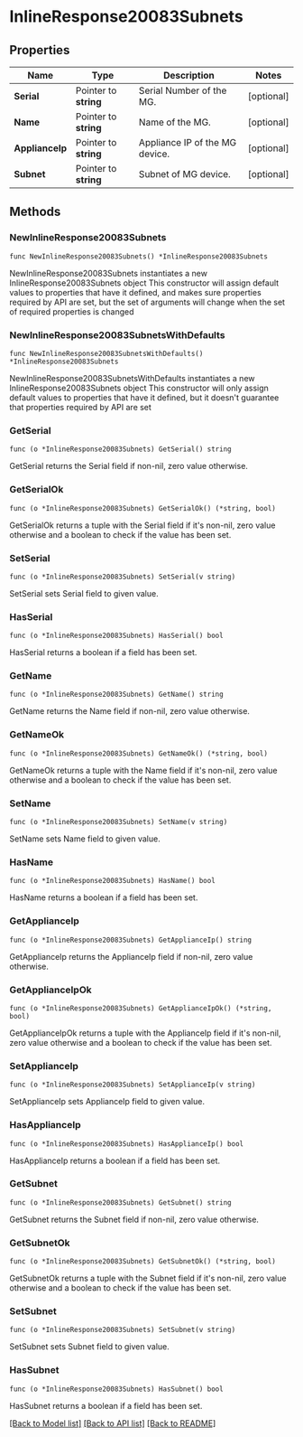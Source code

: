 # InlineResponse20083Subnets

## Properties

Name | Type | Description | Notes
------------ | ------------- | ------------- | -------------
**Serial** | Pointer to **string** | Serial Number of the MG. | [optional] 
**Name** | Pointer to **string** | Name of the MG. | [optional] 
**ApplianceIp** | Pointer to **string** | Appliance IP of the MG device. | [optional] 
**Subnet** | Pointer to **string** | Subnet of MG device. | [optional] 

## Methods

### NewInlineResponse20083Subnets

`func NewInlineResponse20083Subnets() *InlineResponse20083Subnets`

NewInlineResponse20083Subnets instantiates a new InlineResponse20083Subnets object
This constructor will assign default values to properties that have it defined,
and makes sure properties required by API are set, but the set of arguments
will change when the set of required properties is changed

### NewInlineResponse20083SubnetsWithDefaults

`func NewInlineResponse20083SubnetsWithDefaults() *InlineResponse20083Subnets`

NewInlineResponse20083SubnetsWithDefaults instantiates a new InlineResponse20083Subnets object
This constructor will only assign default values to properties that have it defined,
but it doesn't guarantee that properties required by API are set

### GetSerial

`func (o *InlineResponse20083Subnets) GetSerial() string`

GetSerial returns the Serial field if non-nil, zero value otherwise.

### GetSerialOk

`func (o *InlineResponse20083Subnets) GetSerialOk() (*string, bool)`

GetSerialOk returns a tuple with the Serial field if it's non-nil, zero value otherwise
and a boolean to check if the value has been set.

### SetSerial

`func (o *InlineResponse20083Subnets) SetSerial(v string)`

SetSerial sets Serial field to given value.

### HasSerial

`func (o *InlineResponse20083Subnets) HasSerial() bool`

HasSerial returns a boolean if a field has been set.

### GetName

`func (o *InlineResponse20083Subnets) GetName() string`

GetName returns the Name field if non-nil, zero value otherwise.

### GetNameOk

`func (o *InlineResponse20083Subnets) GetNameOk() (*string, bool)`

GetNameOk returns a tuple with the Name field if it's non-nil, zero value otherwise
and a boolean to check if the value has been set.

### SetName

`func (o *InlineResponse20083Subnets) SetName(v string)`

SetName sets Name field to given value.

### HasName

`func (o *InlineResponse20083Subnets) HasName() bool`

HasName returns a boolean if a field has been set.

### GetApplianceIp

`func (o *InlineResponse20083Subnets) GetApplianceIp() string`

GetApplianceIp returns the ApplianceIp field if non-nil, zero value otherwise.

### GetApplianceIpOk

`func (o *InlineResponse20083Subnets) GetApplianceIpOk() (*string, bool)`

GetApplianceIpOk returns a tuple with the ApplianceIp field if it's non-nil, zero value otherwise
and a boolean to check if the value has been set.

### SetApplianceIp

`func (o *InlineResponse20083Subnets) SetApplianceIp(v string)`

SetApplianceIp sets ApplianceIp field to given value.

### HasApplianceIp

`func (o *InlineResponse20083Subnets) HasApplianceIp() bool`

HasApplianceIp returns a boolean if a field has been set.

### GetSubnet

`func (o *InlineResponse20083Subnets) GetSubnet() string`

GetSubnet returns the Subnet field if non-nil, zero value otherwise.

### GetSubnetOk

`func (o *InlineResponse20083Subnets) GetSubnetOk() (*string, bool)`

GetSubnetOk returns a tuple with the Subnet field if it's non-nil, zero value otherwise
and a boolean to check if the value has been set.

### SetSubnet

`func (o *InlineResponse20083Subnets) SetSubnet(v string)`

SetSubnet sets Subnet field to given value.

### HasSubnet

`func (o *InlineResponse20083Subnets) HasSubnet() bool`

HasSubnet returns a boolean if a field has been set.


[[Back to Model list]](../README.md#documentation-for-models) [[Back to API list]](../README.md#documentation-for-api-endpoints) [[Back to README]](../README.md)


